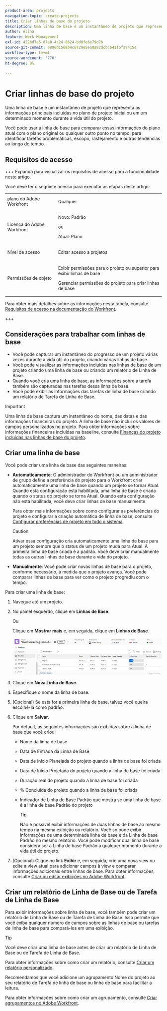 ```yaml
---
product-area: projects
navigation-topic: create-projects
title: Criar linhas de base do projeto
description: Uma linha de base é um instantâneo de projeto que representa as informações principais incluídas no plano de projeto inicial ou em um determinado momento durante a vida útil do projeto.
author: Alina
feature: Work Management
exl-id: 422bd7a5-d7a0-4c24-8624-bd0fe6e79d7b
source-git-commit: e896d156854c6729e5ea0a82dcbc641fbfa9415e
workflow-type: tm+mt
source-wordcount: '770'
ht-degree: 0%

---
```


# Criar linhas de base do projeto

<!-- Audited: 12/2023 -->

Uma linha de base é um instantâneo de projeto que representa as informações principais incluídas no plano de projeto inicial ou em um determinado momento durante a vida útil do projeto.

Você pode usar a linha de base para comparar essas informações do plano atual com o plano original ou qualquer outro ponto no tempo, para identificar tarefas problemáticas, escopo, rastejamento e outras tendências ao longo do tempo.

## Requisitos de acesso

+++ Expanda para visualizar os requisitos de acesso para a funcionalidade neste artigo.

<!--
drafted for P&P:

<table style="table-layout:auto"> 
 <col> 
 <col> 
 <tbody> 
  <tr> 
   <td role="rowheader">Adobe Workfront plan*</td> 
   <td> <p>Any</p> </td> 
  </tr> 
  <tr> 
   <td role="rowheader">Adobe Workfront license*</td> 
   <td> <p>Current license: Standard </p> 
   Or
   <p>Legacy license: Plan </p> 
   </td> 
  </tr> 
  <tr> 
   <td role="rowheader">Access level*</td> 
   <td> <p>Edit access to Projects</p> <p><b>NOTE</b>
   
   If you still don't have access, ask your Workfront administrator if they set additional restrictions in your access level. For information about access to projects, see <a href="../../../administration-and-setup/add-users/configure-and-grant-access/grant-access-projects.md" class="MCXref xref">Grant access to projects</a>. For information on how a Workfront administrator can change your access level, see <a href="../../../administration-and-setup/add-users/configure-and-grant-access/create-modify-access-levels.md" class="MCXref xref">Create or modify custom access levels</a>. </p> </td> 
  </tr> 
  <tr> 
   <td role="rowheader">Object permissions</td> 
   <td> <p>View permissions to the project or higher to view baselines</p> <p>Manage permissions to the project to create baselines</p> <p> For information about project permissions, see <a href="../../../workfront-basics/grant-and-request-access-to-objects/share-a-project.md" class="MCXref xref">Share a project in Adobe Workfront</a>.</p> <p>For information on requesting additional access, see <a href="../../../workfront-basics/grant-and-request-access-to-objects/request-access.md" class="MCXref xref">Request access to objects </a>.</p> </td> 
  </tr> 
 </tbody> 
</table>
-->

Você deve ter o seguinte acesso para executar as etapas deste artigo:

<table style="table-layout:auto"> 
 <col> 
 <col> 
 <tbody> 
  <tr> 
   <td role="rowheader">plano do Adobe Workfront</td> 
   <td> <p>Qualquer</p> </td> 
  </tr> 
  <tr> 
   <td role="rowheader">Licença do Adobe Workfront</td> 
    <td><p>Novo: Padrão</p>
        <p>ou</p>
        <p>Atual: Plano </p> </td> 
  </tr> 
  <tr> 
   <td role="rowheader">Nível de acesso</td> 
   <td> <p>Editar acesso a projetos</p> </td> 
  </tr> 
  <tr> 
   <td role="rowheader">Permissões de objeto</td> 
   <td> <p>Exibir permissões para o projeto ou superior para exibir linhas de base</p> <p>Gerenciar permissões do projeto para criar linhas de base</p> </td> 
  </tr> 
 </tbody> 
</table>

Para obter mais detalhes sobre as informações nesta tabela, consulte [Requisitos de acesso na documentação do Workfront](/help/quicksilver/administration-and-setup/add-users/access-levels-and-object-permissions/access-level-requirements-in-documentation.md).

+++

## Considerações para trabalhar com linhas de base

* Você pode capturar um instantâneo do progresso de um projeto várias vezes durante a vida útil do projeto, criando várias linhas de base.
* Você pode visualizar as informações incluídas nas linhas de base de um projeto criando uma linha de base ou criando um relatório de Linha de Base.
* Quando você cria uma linha de base, as informações sobre a tarefa também são capturadas nas tarefas dessa linha de base.
* Você pode exibir as informações das tarefas de linha de base criando um relatório de Tarefa de Linha de Base.

>[!IMPORTANT]
>
>Uma linha de base captura um instantâneo do nome, das datas e das informações financeiras do projeto. A linha de base não inclui os valores de campos personalizados no projeto. Para obter informações sobre informações financeiras incluídas na baseline, consulte [Finanças do projeto incluídas nas linhas de base do projeto](../../../manage-work/projects/project-finances/project-finances-included-in-project-baselines.md).

## Criar uma linha de base

Você pode criar uma linha de base das seguintes maneiras:

* **Automaticamente**: O administrador do Workfront ou um administrador de grupo define a preferência do projeto para o Workfront criar automaticamente uma linha de base quando um projeto se tornar Atual. Quando esta configuração está habilitada, uma linha de base é criada quando o status do projeto se torna Atual. Quando esta configuração não está habilitada, você deve criar linhas de base manualmente.

  Para obter mais informações sobre como configurar as preferências do projeto e configurar a criação automática de linha de base, consulte [Configurar preferências de projeto em todo o sistema](../../../administration-and-setup/set-up-workfront/configure-system-defaults/set-project-preferences.md).

  >[!CAUTION]
  >
  >Ativar essa configuração cria automaticamente uma linha de base para um projeto sempre que o status de um projeto muda para Atual. A primeira linha de base criada é a padrão. Você deve criar manualmente todas as outras linhas de base durante a vida do projeto.

* **Manualmente**: Você pode criar novas linhas de base para o projeto, conforme necessário, à medida que o projeto avança. Você pode comparar linhas de base para ver como o projeto progrediu com o tempo.

Para criar uma linha de base:

1. Navegue até um projeto.
1. No painel esquerdo, clique em **Linhas de Base**.

   Ou

   Clique em **Mostrar mais** e, em seguida, clique em **Linhas de Base**.

   ![Seção Linhas de Base no projeto](assets/baselines-section-on-project-with-header.png)

1. Clique em **Nova Linha de Base.**
1. Especifique o nome da linha de base.
1. (Opcional) Se esta for a primeira linha de base, talvez você queira escolhê-la como padrão.
1. Clique em **Salvar**.

   Por default, as seguintes informações são exibidas sobre a linha de base que você criou:

   * Nome da linha de base
   * Data de Entrada da Linha de Base
   * Data de Início Planejada do projeto quando a linha de base foi criada
   * Data de Início Projetada do projeto quando a linha de base foi criada
   * Duração real do projeto quando a linha de base foi criada
   * % Concluída do projeto quando a linha de base foi criada
   * Indicador de Linha de Base Padrão que mostra se uma linha de base é a linha de base Padrão do projeto

     >[!TIP]
     >
     >Não é possível exibir informações de duas linhas de base ao mesmo tempo na mesma exibição ou relatório. Você só pode exibir informações de uma determinada linha de base e da Linha de base Padrão no mesmo relatório. Você pode modificar qual linha de base considera ser a Linha de base Padrão a qualquer momento durante a vida útil do projeto.

1. (Opcional) Clique no link **Exibir** e, em seguida, crie uma nova view ou edite a view atual para adicionar campos à view e comparar informações adicionais entre linhas de base. Para obter informações, consulte [Criar ou editar exibições no Adobe Workfront](/help/quicksilver/reports-and-dashboards/reports/reporting-elements/create-edit-views.md).

## Criar um relatório de Linha de Base ou de Tarefa de Linha de Base

Para exibir informações sobre linha de base, você também pode criar um relatório de Linha de Base ou de Tarefa de Linha de Base. Isso permite que você exiba qualquer número de campos sobre as linhas de base ou tarefas de linha de base para compará-los em uma exibição.

>[!TIP]
>
>Você deve criar uma linha de base antes de criar um relatório de Linha de Base ou de Tarefa de Linha de Base.

Para obter informações sobre como criar um relatório, consulte [Criar um relatório personalizado](../../../reports-and-dashboards/reports/creating-and-managing-reports/create-custom-report.md).

Recomendamos que você adicione um agrupamento Nome do projeto ao seu relatório de Tarefa de linha de base ou linha de base para facilitar a leitura.

Para obter informações sobre como criar um agrupamento, consulte [Criar agrupamentos no Adobe Workfront](../../../reports-and-dashboards/reports/reporting-elements/create-groupings.md).
